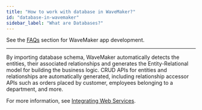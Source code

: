 ```yaml
---
title: "How to work with database in WaveMaker?"
id: "database-in-wavemaker"
sidebar_label: "What are Databases?"
---
```

See the [FAQs](index.md) section for WaveMaker app development.   

---

By importing database schema, WaveMaker automatically detects the entities, their associated relationships and generates the Entity-Relational model for building the business logic. CRUD APIs for entities and relationships are automatically generated, including relationship accessor APIs such as orders placed by customer, employees belonging to a department, and more. 

For more information, see [Integrating Web Services](/learn/app-development/services/web-services/web-services/#overview).

